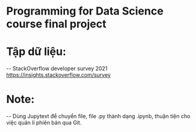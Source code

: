 # Programming for Data Science course final project
# Tập dữ liệu:
-- 
StackOverflow developer survey 2021
https://insights.stackoverflow.com/survey

# Note:
--
Dùng Jupytext để chuyển file, file .py thành dạng .ipynb, thuận tiện cho việc quản lí phiên bản qua Git.
